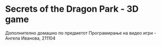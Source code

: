 # Secrets of the Dragon Park - 3D game
Дополнително домашно по предметот Програмирање на видео игри - Ангела Иванова, 211104
